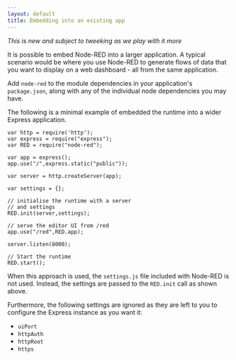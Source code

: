 ```yaml
---
layout: default
title: Embedding into an existing app
---   
```


*This is new and subject to tweeking as we play with it more*

It is possible to embed Node-RED into a larger application. A typical scenario
would be where you use Node-RED to generate flows of data that you want to
display on a web dashboard - all from the same application.


Add `node-red` to the module dependencies in your application's `package.json`,
along with any of the individual node dependencies you may have.

The following is a minimal example of embedded the runtime into a wider Express
application.

    var http = require('http');
    var express = require("express");
    var RED = require("node-red");
    
    var app = express();
    app.use("/",express.static("public"));
    
    var server = http.createServer(app);
    
    var settings = {};
    
    // initialise the runtime with a server
    // and settings
    RED.init(server,settings);
    
    // serve the editor UI from /red
    app.use("/red",RED.app);

    server.listen(8000);
    
    // Start the runtime
    RED.start();

When this approach is used, the `settings.js` file included with Node-RED is not
used. Instead, the settings are passed to the `RED.init` call as shown above.

Furthermore, the following settings are ignored as they are left to you to
configure the Express instance as you want it:

 - `uiPort`
 - `httpAuth`
 - `httpRoot`
 - `https`


